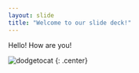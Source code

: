 ```yaml
---
layout: slide
title: "Welcome to our slide deck!"
---
```


Hello! How are you!

![dodgetocat](https://octodex.github.com/images/dodgetocat_v2.png)
{: .center}
